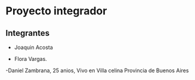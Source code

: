 # Proyecto integrador
## Integrantes
- Joaquin Acosta

- Flora Vargas.

-Daniel Zambrana, 25 anios, Vivo en Villa celina Provincia de Buenos Aires

